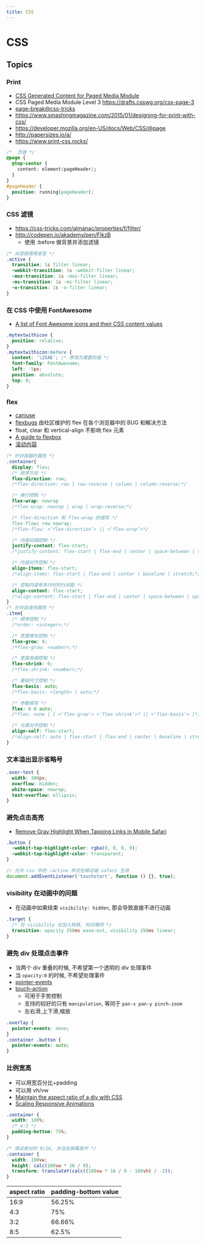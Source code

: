 ```yaml
---
title: CSS
---
```


# CSS

## Topics

### Print

- [CSS Generated Content for Paged Media Module](https://www.w3.org/TR/css-gcpm-3)
- CSS Paged Media Module Level 3 https://drafts.csswg.org/css-page-3
- [page-break@css-tricks](https://css-tricks.com/almanac/properties/p/page-break/)
- https://www.smashingmagazine.com/2015/01/designing-for-print-with-css/
- https://developer.mozilla.org/en-US/docs/Web/CSS/@page
- http://papersizes.io/a/
- https://www.print-css.rocks/

```css
/*  页眉 */
@page {
  @top-center {
    content: element(pageHeader);
  }
}
#pageHeader {
  position: running(pageHeader);
}
```

### CSS 滤镜

- https://css-tricks.com/almanac/properties/f/filter/
- http://codepen.io/akademy/pen/FlkzB
  - 使用 :before 做背景并添加滤镜

```css
/* 对滤镜使用渐变 */
.active {
  transition: 1s filter linear;
  -webkit-transition: 1s -webkit-filter linear;
  -moz-transition: 1s -moz-filter linear;
  -ms-transition: 1s -ms-filter linear;
  -o-transition: 1s -o-filter linear;
}
```

### 在 CSS 中使用 FontAwesome

- [A list of Font Awesome icons and their CSS content values](http://astronautweb.co/snippet/font-awesome/)

```css
.mytextwithicon {
  position: relative;
}
.mytextwithicon:before {
  content: '\25AE'; /* 修改为需要的值 */
  font-family: FontAwesome;
  left: -5px;
  position: absolute;
  top: 0;
}
```

### flex

- [caniuse](http://caniuse.com/#feat=flexbox)
- [flexbugs](https://github.com/philipwalton/flexbugs) 由社区维护的 flex 在各个浏览器中的 BUG 和解决方法
- float, clear 和 vertical-align 不影响 flex 元素
- [A guide to flexbox](https://css-tricks.com/snippets/css/a-guide-to-flexbox/)
- [滚动内容](http://stackoverflow.com/a/14964944/1870054)

```css
/* 针对容器的属性 */
.container{
  display: flex;
  /* 排序方向 */
  flex-direction: row;
  /*flex-direction: row | row-reverse | column | column-reverse;*/

  /* 换行控制 */
  flex-wrap: nowrap
  /*flex-wrap: nowrap | wrap | wrap-reverse;*/

  /* flex-direction 和 flex-wrap 的缩写 */
  flex-flow: row nowrap;
  /*flex-flow: <‘flex-direction’> || <‘flex-wrap’>*/

  /* 内容间隔控制 */
  justify-content: flex-start;
  /*justify-content: flex-start | flex-end | center | space-between | space-around;*/

  /* 内容对齐控制 */
  align-items: flex-start;
  /*align-items: flex-start | flex-end | center | baseline | stretch;*/

  /* 控制内容有多行时的行间距 */
  align-content: flex-start;
  /*align-content: flex-start | flex-end | center | space-between | space-around | stretch;*/
}
/* 针对自身的属性 */
.item{
  /* 顺序控制 */
  /*order: <integer>;*/

  /* 宽度增长控制 */
  flex-grow: 0;
  /*flex-grow: <number>;*/

  /* 宽度收缩控制 */
  flex-shrink: 0;
  /*flex-shrink: <number>;*/

  /* 基础尺寸控制 */
  flex-basis: auto;
  /*flex-basis: <length> | auto;*/

  /* 参数缩写 */
  flex: 0 0 auto;
  /*flex: none | [ <'flex-grow'> <'flex-shrink'>? || <'flex-basis'> ]*/

  /* 元素对齐控制 */
  align-self: flex-start;
  /*align-self: auto | flex-start | flex-end | center | baseline | stretch;*/
}
```

### 文本溢出显示省略号

```css
.over-test {
  width: 300px;
  overflow: hidden;
  white-space: nowrap;
  text-overflow: ellipsis;
}
```

### 避免点击高亮

- [Remove Gray Highlight When Tapping Links in Mobile Safari](https://css-tricks.com/snippets/css/remove-gray-highlight-when-tapping-links-in-mobile-safari/)

```css
.button {
  -webkit-tap-highlight-color: rgba(0, 0, 0, 0);
  -webkit-tap-highlight-color: transparent;
}
```

```js
// 允许 css 中的 :active 样式在移动端 safari 生效
document.addEventListener('touchstart', function () {}, true);
```

### visibility 在动画中的问题

- 在动画中如果结束 `visibility: hidden`, 那会导致直接不进行动画

```css
.target {
  /* 将 visibility 也加入转换, 时间等同 */
  transition: opacity 250ms ease-out, visibility 250ms linear;
}
```

### 避免 div 处理点击事件

- 当两个 div 重叠的时候, 不希望第一个透明的 div 处理事件
- 当 `opacity:0` 的时候, 不希望处理事件
- [pointer-events](https://developer.mozilla.org/en-US/docs/Web/CSS/pointer-events)
- [touch-action](https://developer.mozilla.org/en-US/docs/Web/CSS/touch-action)
  - 可用于手势控制
  - 支持的较好的只有 `manipulation`, 等同于 `pan-x pan-y pinch-zoom`
  - 左右滑,上下滑,缩放

```css
.overlay {
  pointer-events: none;
}
.container .button {
  pointer-events: auto;
}
```

### 比例宽高

- 可以用宽百分比+padding
- 可以用 vh/vw
- [Maintain the aspect ratio of a div with CSS](http://stackoverflow.com/questions/1495407)
- [Scaling Responsive Animations](https://css-tricks.com/scaling-responsive-animations/)

```css
.container {
  width: 100%;
  /* 4:3 */
  padding-bottom: 75%;
}

/* 保证绝对的 9/16, 并且在屏幕居中 */
.container {
  width: 100vw;
  height: calc(100vw * 16 / 9);
  transform: translateY(calc((100vw * 16 / 9 - 100vh) / -2));
}
```

| aspect ratio | padding-bottom value |
| ------------ | -------------------- |
| 16:9         | 56.25%               |
| 4:3          | 75%                  |
| 3:2          | 66.66%               |
| 8:5          | 62.5%                |
